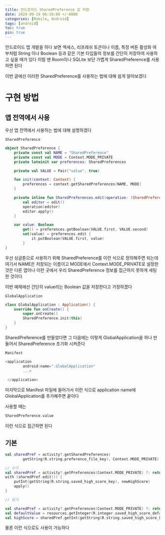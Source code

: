 ```yaml
---
title: 안드로이드 SharedPreference 값 저장
date: 2024-09-19 06:10:00 +/-0000
categories: [Mobile, Android]
tags: [android]
toc: true
pin: true
---
```


안드로이드 앱 개발을 하다 보면 액세스, 리프레쉬 토큰이나 이름, 특정 버튼 활성화 여부처럼 String 이나 Boolean 등과 같은 기본 타입들의 정보를 간단히 저장하여 사용하고 싶을 때가 있다 이럴 땐 Room이나 SQLite 보단 가볍게 SharedPreference를 사용하면 된다

이번 글에선 이러한 SharedPreference를 사용하는 법에 대해 쉽게 알아보겠다

# 구현 방법

## 앱 전역에서 사용

우선 앱 전역에서 사용하는 법에 대해 설명하겠다

`SharedPreference`

```kotlin
object SharedPreference {
    private const val NAME = "SharedPreference"
    private const val MODE = Context.MODE_PRIVATE
    private lateinit var preferences: SharedPreferences

    private val VALUE = Pair("value", true)

    fun init(context: Context) {
        preferences = context.getSharedPreferences(NAME, MODE)
    }

    private inline fun SharedPreferences.edit(operation: (SharedPreferences.Editor) -> Unit) {
        val editor = edit()
        operation(editor)
        editor.apply()
    }

    var value: Boolean
        get() = preferences.getBoolean(VALUE.first, VALUE.second)
        set(value) = preferences.edit {
            it.putBoolean(VALUE.first, value)
        }
}
```

우선 싱글톤으로 사용하기 위해 SharedPreference를 이런 식으로 정의해주면 되는데 여기서 NAME은 저장되는 이름이고 MODE에서 Context.MODE_PRIVATE로 설정한 것은 다른 앱이나 이런 곳에서 우리 SharedPreference 정보를 접근하지 못하게 세팅한 것이다

이번 예제에선 간단히 value라는 Boolean 값을 저장한다고 가정하겠다

`GlobalApplication`

```kotlin
class GlobalApplication : Application() {
    override fun onCreate() {
        super.onCreate()
        SharedPreference.init(this)
    }
}
```

SharedPreference를 만들었다면 그 다음에는 이렇게 GlobalApplication을 하나 만들어서 SharedPreference 초기화 시켜준다

`Manifest` 

```kotlin
<application
        android:name=".GlobalApplication"
        ...>
        
 </application>
```

마지막으로 Manifest 파일에 들어가서 이런 식으로 application name에 GlobalApplication를 추가해주면 끝이다

사용할 때는 

~~~kotlin
SharedPreference.value
~~~

이런 식으로 접근하면 된다

## 기본

~~~kotlin
val sharedPref = activity?.getSharedPreferences(
        getString(R.string.preference_file_key), Context.MODE_PRIVATE)

// 쓰기
val sharedPref = activity?.getPreferences(Context.MODE_PRIVATE) ?: return
with (sharedPref.edit()) {
    putInt(getString(R.string.saved_high_score_key), newHighScore)
    apply()
}

// 읽기

val sharedPref = activity?.getPreferences(Context.MODE_PRIVATE) ?: return
val defaultValue = resources.getInteger(R.integer.saved_high_score_default_key)
val highScore = sharedPref.getInt(getString(R.string.saved_high_score_key), defaultValue)
~~~

물론 이런 식으로도 사용이 가능하다
